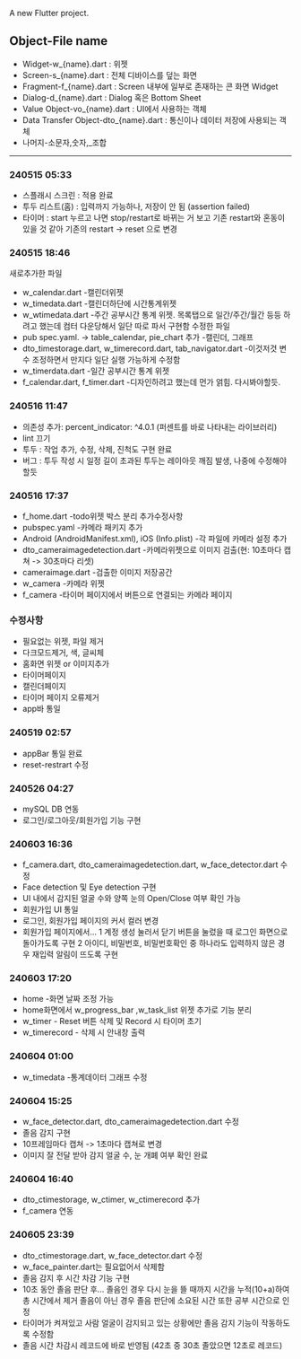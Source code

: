 A new Flutter project.

## Object-File name
- Widget-w_{name}.dart : 위젯
- Screen-s_{name}.dart : 전체 디바이스를 덮는 화면
- Fragment-f_{name}.dart : Screen 내부에 일부로 존재하는 콘 화면 Widget
- Dialog-d_{name}.dart : Dialog 혹은 Bottom Sheet
- Value Object-vo_{name}.dart : UI에서 사용하는 객체
- Data Transfer Object-dto_{name}.dart : 통신이나 데이터 저장에 사용되는 객체
- 나머지-소문자,숫자,_조합

---

### 240515 05:33
- 스플래시 스크린 : 적용 완료
- 투두 리스트(홈) : 입력까지 가능하나, 저장이 안 됨 (assertion failed)
- 타이머 : start 누르고 나면 stop/restart로 바뀌는 거 보고 기존 restart와 혼동이 있을 것 같아 기존의 restart -> reset 으로 변경

### 240515 18:46
새로추가한 파일
- w_calendar.dart -캘린더위젯
- w_timedata.dart -캘린더하단에 시간통계위젯
- w_wtimedata.dart -주간 공부시간 통계 위젯. 목록탭으로 일간/주간/월간 등등 하려고 했는데 컴터 다운당해서 일단 따로 파서 구현함
수정한 파일
- pub spec.yaml. -> table_calendar, pie_chart 추가 -캘린더, 그래프
- dto_timestorage.dart, w_timerecord.dart, tab_navigator.dart -이것저것 변수 조정하면서 만지다 일단 실행 가능하게 수정함
- w_timerdata.dart -일간 공부시간 통계 위젯
- f_calendar.dart, f_timer.dart -디자인하려고 했는데 먼가 얽힘. 다시봐야할듯.

### 240516 11:47
- 의존성 추가: percent_indicator: ^4.0.1 (퍼센트를 바로 나타내는 라이브러리)
- lint 끄기
- 투두 : 작업 추가, 수정, 삭제, 진척도 구현 완료
- 버그 : 투두 작성 시 일정 길이 초과된 투두는 레이아웃 깨짐 발생, 나중에 수정해야 할듯

### 240516 17:37
- f_home.dart -todo위젯 박스 분리
추가수정사항
- pubspec.yaml -카메라 패키지 추가
- Android (AndroidManifest.xml), iOS (Info.plist) -각 파일에 카메라 설정 추가
- dto_cameraimagedetection.dart -카메라위젯으로 이미지 검출(현: 10초마다 캡쳐 -> 30초마다 리셋)
- cameraimage.dart -검출한 이미지 저장공간
- w_camera -카메라 위젯
- f_camera -타이머 페이지에서 버튼으로 연결되는 카메라 페이지


### 수정사항
- 필요없는 위젯, 파일 제거
- 다크모드제거, 색, 글씨체
- 홈화면 위젯 or 이미지추가
- 타이머페이지
- 캘린더페이지
- 타이머 페이지 오류제거
- app바 통일

### 240519 02:57
- appBar 통일 완료
- reset-restrart 수정

### 240526 04:27
- mySQL DB 연동
- 로그인/로그아웃/회원가입 기능 구현

### 240603 16:36
- f_camera.dart, dto_cameraimagedetection.dart, w_face_detector.dart 수정
- Face detection 및 Eye detection 구현
- UI 내에서 감지된 얼굴 수와 양쪽 눈의 Open/Close 여부 확인 가능
- 회원가입 UI 통일
- 로그인, 회원가입 페이지의 커서 컬러 변경
- 회원가입 페이지에서...
1 계정 생성 눌러서 닫기 버튼을 눌렀을 때 로그인 화면으로 돌아가도록 구현
2 아이디, 비밀번호, 비밀번호확인 중 하나라도 입력하지 않은 경우 재입력 알림이 뜨도록 구현

### 240603 17:20
- home -화면 날짜 조정 가능
- home화면에서 w_progress_bar ,w_task_list 위젯 추가로 기능 분리
- w_timer - Reset 버튼 삭제 및 Record 시 타이머 초기
- w_timerecord - 삭제 시 안내창 출력

### 240604 01:00
- w_timedata -통계데이터 그래프 수정

### 240604 15:25
- w_face_detector.dart, dto_cameraimagedetection.dart 수정
- 졸음 감지 구현
- 10프레임마다 캡쳐 -> 1초마다 캡쳐로 변경
- 이미지 잘 전달 받아 감지 얼굴 수, 눈 개폐 여부 확인 완료

### 240604 16:40
- dto_ctimestorage, w_ctimer, w_ctimerecord 추가
- f_camera 연동

### 240605 23:39
- dto_ctimestorage.dart, w_face_detector.dart 수정
- w_face_painter.dart는 필요없어서 삭제함
- 졸음 감지 후 시간 차감 기능 구현
- 10초 동안 졸음 판단 후...
    졸음인 경우 다시 눈을 뜰 때까지 시간을 누적(10+a)하여 총 시간에서 제거
    졸음이 아닌 경우 졸음 판단에 소요된 시간 또한 공부 시간으로 인정
- 타이머가 켜져있고 사람 얼굴이 감지되고 있는 상황에만 졸음 감지 기능이 작동하도록 수정함
- 졸음 시간 차감시 레코드에 바로 반영됨 (42초 중 30초 졸았으면 12초로 레코드)